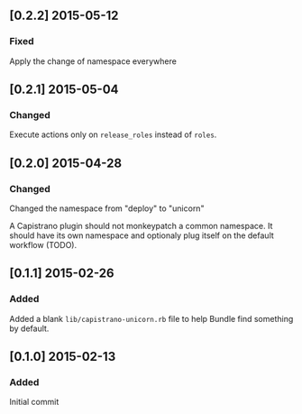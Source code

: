 ## [0.2.2] 2015-05-12

### Fixed

Apply the change of namespace everywhere

## [0.2.1] 2015-05-04

### Changed

Execute actions only on `release_roles` instead of `roles`.

## [0.2.0] 2015-04-28

### Changed

Changed the namespace from "deploy" to "unicorn"

A Capistrano plugin should not monkeypatch a common namespace.
It should have its own namespace and optionaly plug itself
on the default workflow (TODO).

## [0.1.1] 2015-02-26

### Added

Added a blank `lib/capistrano-unicorn.rb` file to help Bundle find something by default.

## [0.1.0] 2015-02-13

### Added

Initial commit